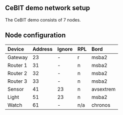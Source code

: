 ## CeBIT demo network setup

The CeBIT demo consists of 7 nodes.

## Node configuration

| Device   | Address    | Ignore    | RPL   | Bord      |
|:-------- |:---------- |:--------- |:----- |:--------- |
| Gateway  | 23         | -         | r     | msba2     |
| Router 1 | 31         | -         | n     | msba2     |
| Router 2 | 32         | -         | n     | msba2     |
| Router 3 | 33         | -         | n     | msba2     |
| Sensor   | 41         | 23        | n     | avsextrem |
| Light    | 51         | 23        | n     | msba2     |
| Watch    | 61         | -         | n/a   | chronos   |

